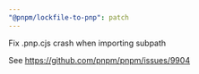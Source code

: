```yaml
---
"@pnpm/lockfile-to-pnp": patch
---
```


Fix .pnp.cjs crash when importing subpath

See https://github.com/pnpm/pnpm/issues/9904
